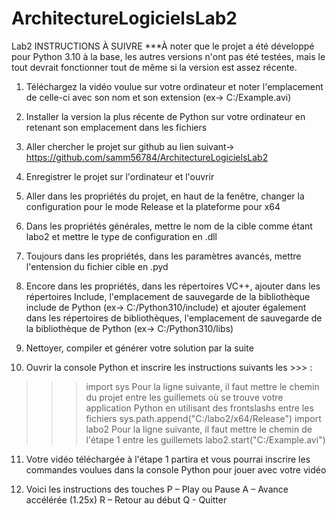 # ArchitectureLogicielsLab2
Lab2
INSTRUCTIONS À SUIVRE
***À noter que le projet a été développé pour Python 3.10 à la base, les autres versions n'ont pas été testées, mais le tout devrait fonctionner tout de même si la version est assez récente.

1. Téléchargez la vidéo voulue sur votre ordinateur et noter l'emplacement de celle-ci avec son nom et son extension (ex-> C:/Example.avi)

2. Installer la version la plus récente de Python sur votre ordinateur en retenant son emplacement dans les fichiers

3. Aller chercher le projet sur github au lien suivant-> https://github.com/samm56784/ArchitectureLogicielsLab2

4. Enregistrer le projet sur l'ordinateur et l'ouvrir

5. Aller dans les propriétés du projet, en haut de la fenêtre, changer la configuration pour le mode Release et la plateforme pour x64

6. Dans les propriétés générales, mettre le nom de la cible comme étant labo2 et mettre le type de configuration en .dll

7. Toujours dans les propriétés, dans les paramètres avancés, mettre l'entension du fichier cible en .pyd

8. Encore dans les propriétés, dans les répertoires VC++, ajouter dans les répertoires Include, l'emplacement de sauvegarde de la bibliothèque include de Python (ex-> C:/Python310/include) 
et ajouter également dans les répertoires de bibliothèques, l'emplacement de sauvegarde de la bibliothèque de Python (ex-> C:/Python310/libs)

9. Nettoyer, compiler et générer votre solution par la suite

10. Ouvrir la console Python et inscrire les instructions suivants les >>> :
>>> import sys
Pour la ligne suivante, il faut mettre le chemin du projet entre les guillemets où se trouve votre application Python en utilisant des frontslashs entre les fichiers
>>> sys.path.append("C:/labo2/x64/Release")
>>> import labo2
Pour la ligne suivante, il faut mettre le chemin de l'étape 1 entre les guillemets
>>> labo2.start("C:/Example.avi")

11. Votre vidéo téléchargée à l'étape 1 partira et vous pourrai inscrire les commandes voulues dans la console Python pour jouer avec votre vidéo

12. Voici les instructions des touches 
P – Play ou Pause
A – Avance accélérée (1.25x)
R – Retour au début
Q - Quitter

